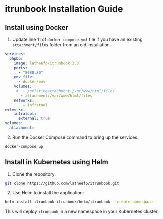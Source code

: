 
# itrunbook Installation Guide

## Install using Docker

1. Update line 11 of `docker-compose.yml` file if you have an existing `attachment/files` folder from an old installation.

```yaml
services:
  phpbb:
    image: latheefp/itrunbook:3.3
    ports:
      - "8088:80"
    env_file:
      - docker/env
    volumes:
     #  - /existingattachment:/var/www/html/files
       - attachment:/var/www/html/files
    networks:
        - infratool     
networks:
    infratool:
      external: true
volumes:
  attachment:
```

2. Run the Docker Compose command to bring up the services:

```bash
docker-compose up
```

## Install in Kubernetes using Helm

1. Clone the repository:

```bash
git clone https://github.com/latheefp/itrunbook.git
```

2. Use Helm to install the application:

```bash
helm install itrunbook itrunbook/helm/itrunbook --create-namespace
```

This will deploy `itrunbook` in a new namespace in your Kubernetes cluster.
